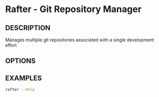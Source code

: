 # Rafter - Git Repository Manager
## DESCRIPTION
Manages multiple git repositories associated with a single development effort
## OPTIONS
## EXAMPLES
```bash
rafter --help
```
